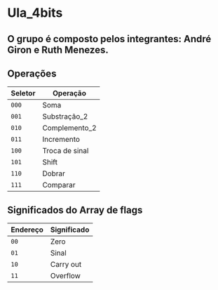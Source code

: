 # Ula_4bits
## O grupo é composto pelos integrantes: André Giron e Ruth Menezes.

## Operações
|Seletor| Operação|
|---|---|
| `000` | Soma |
| `001` | Substração_2 |
| `010` | Complemento_2|
| `011` | Incremento|
| `100` | Troca de sinal|
| `101` | Shift |
| `110` | Dobrar |
| `111` | Comparar |

## Significados do Array de flags
|Endereço| Significado|
|---|---|
| `00` | Zero |
| `01` | Sinal |
| `10` | Carry out |
| `11` | Overflow |
